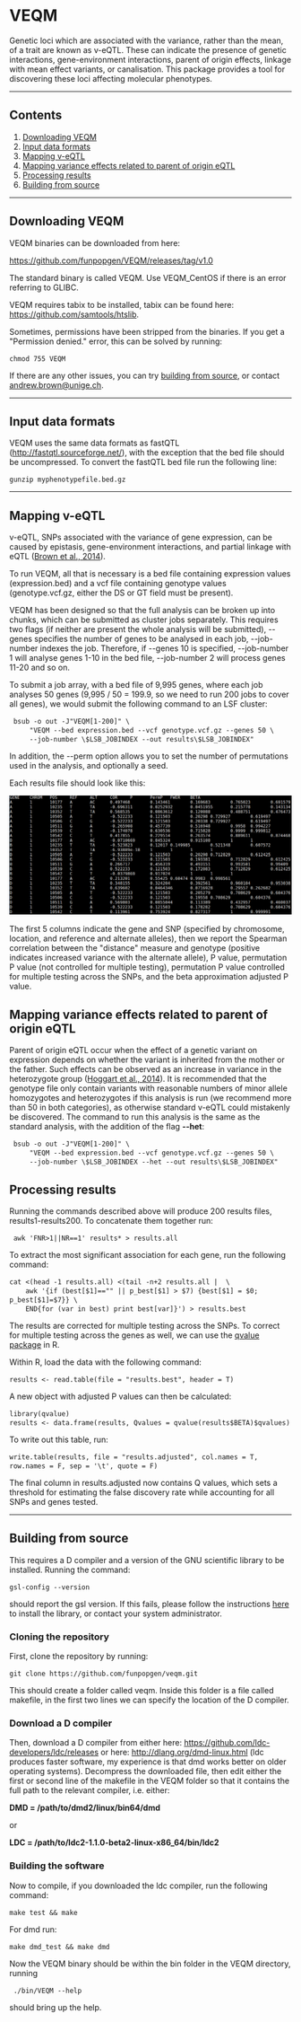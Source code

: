 # VEQM

Genetic loci which are associated with the variance, rather than the mean, of a trait are known as v-eQTL. These can indicate the presence of genetic interactions, gene-environment interactions, parent of origin effects, linkage with mean effect variants, or canalisation. This package provides a tool for discovering these loci affecting molecular phenotypes.

***

## Contents

1. [Downloading VEQM](#downloading-veqm)
2. [Input data formats](#input-data-formats)
3. [Mapping v-eQTL](#mapping-v-eqtl)
4. [Mapping variance effects related to parent of origin eQTL](#mapping-variance-effects-related-to-parent-of-origin-eqtl)
5. [Processing results](#processing-results)
6. [Building from source](#building-from-source)

***

## Downloading VEQM

VEQM binaries can be downloaded from here:

https://github.com/funpopgen/VEQM/releases/tag/v1.0

The standard binary is called VEQM. Use VEQM_CentOS if there is an error referring to GLIBC.

VEQM requires tabix to be installed, tabix can be found here: https://github.com/samtools/htslib.

Sometimes, permissions have been stripped from the binaries. If you get a "Permission denied." error, this can be solved by running:

    chmod 755 VEQM

If there are any other issues, you can try [building from source](#building-from-source), or contact andrew.brown@unige.ch.


***

## Input data formats

VEQM uses the same data formats as fastQTL (http://fastqtl.sourceforge.net/), with the exception that the bed file should be uncompressed. To convert the fastQTL bed file run the following line:

    gunzip myphenotypefile.bed.gz

***

## Mapping v-eQTL

v-eQTL, SNPs associated with the variance of gene expression, can be caused by epistasis, gene-environment interactions, and partial linkage with eQTL ([Brown et al., 2014](https://elifesciences.org/content/3/e01381)).

To run VEQM, all that is necessary is a bed file containing expression values (expression.bed) and a vcf file containing genotype values (genotype.vcf.gz, either the DS or GT field must be present).

VEQM has been designed so that the full analysis can be broken up into chunks, which can be submitted as cluster jobs separately. This requires two flags (if neither are present the whole analysis will be submitted), --genes specifies the number of genes to be analysed in each job, --job-number indexes the job. Therefore, if --genes 10 is specified, --job-number 1 will analyse genes 1-10 in the bed file, --job-number 2 will process genes 11-20 and so on.

To submit a job array, with a bed file of 9,995 genes, where each job analyses 50 genes (9,995 / 50 = 199.9, so we need to run 200 jobs to cover all genes), we would submit the following command to an LSF cluster:

     bsub -o out -J"VEQM[1-200]" \
         "VEQM --bed expression.bed --vcf genotype.vcf.gz --genes 50 \
         --job-number \$LSB_JOBINDEX --out results\$LSB_JOBINDEX"

In addition, the --perm option allows you to set the number of permutations used in the analysis, and optionally a seed.

Each results file should look like this:

![VEQM results example](screenshots/VEQM.results.png)

The first 5 columns indicate the gene and SNP (specified by chromosome, location, and reference and alternate alleles), then we report the Spearman correlation between the "distance" measure and genotype (positive indicates increased variance with the alternate allele), P value, permutation P value (not controlled for multiple testing), permutation P value controlled for multiple testing across the SNPs, and the beta approximation adjusted P value.

## Mapping variance effects related to parent of origin eQTL

Parent of origin eQTL occur when the effect of a genetic variant on expression depends on whether the variant is inherited from the mother or the father. Such effects can be observed as an increase in variance in the heterozygote group ([Hoggart et al., 2014](http://journals.plos.org/plosgenetics/article?id=10.1371/journal.pgen.1004508)). It is recommended that the genotype file only contain variants with reasonable numbers of minor allele homozygotes and heterozygotes if this analysis is run (we recommend more than 50 in both categories), as otherwise standard v-eQTL could mistakenly be discovered. The command to run this analysis is the same as the standard analysis, with the addition of the flag **--het**:

     bsub -o out -J"VEQM[1-200]" \
         "VEQM --bed expression.bed --vcf genotype.vcf.gz --genes 50 \
         --job-number \$LSB_JOBINDEX --het --out results\$LSB_JOBINDEX"

## Processing results

Running the commands described above will produce 200 results files, results1-results200. To concatenate them together run:

     awk 'FNR>1||NR==1' results* > results.all


To extract the most significant association for each gene, run the following command:

    cat <(head -1 results.all) <(tail -n+2 results.all |  \
        awk '{if (best[$1]=="" || p_best[$1] > $7) {best[$1] = $0; p_best[$1]=$7}} \
	    END{for (var in best) print best[var]}') > results.best

The results are corrected for multiple testing across the SNPs. To correct for multiple testing across the genes as well, we can use the [qvalue package](http://genomine.org/papers/Storey_FDR_2011.pdf) in R.

Within R, load the data with the following command:

    results <- read.table(file = "results.best", header = T)

A new object with adjusted P values can then be calculated:

    library(qvalue)
    results <- data.frame(results, Qvalues = qvalue(results$BETA)$qvalues)

To write out this table, run:

    write.table(results, file = "results.adjusted", col.names = T, row.names = F, sep = '\t', quote = F)

The final column in results.adjusted now contains Q values, which sets a threshold for estimating the false discovery rate while accounting for all SNPs and genes tested.
    
***

## Building from source

This requires a D compiler and a version of the GNU scientific library to be installed. Running the command:

    gsl-config --version

should report the gsl version. If this fails, please follow the instructions [here](https://www.gnu.org/software/gsl/) to install the library, or contact your system administrator.

### Cloning the repository

First, clone the repository by running:

    git clone https://github.com/funpopgen/veqm.git

This should create a folder called veqm. Inside this folder is a file called makefile, in the first two lines we can specify the location of the D compiler.

### Download a D compiler

Then, download a D compiler from either here: https://github.com/ldc-developers/ldc/releases or here: http://dlang.org/dmd-linux.html (ldc produces faster software, my experience is that dmd works better on older operating systems). Decompress the downloaded file, then edit either the first or second line of the makefile in the VEQM folder so that it contains the full path to the relevant compiler, i.e. either:

**DMD = /path/to/dmd2/linux/bin64/dmd**

or

**LDC = /path/to/ldc2-1.1.0-beta2-linux-x86_64/bin/ldc2**

### Building the software

Now to compile, if you downloaded the ldc compiler, run the following command:

    make test && make

For dmd run:

    make dmd_test && make dmd

Now the VEQM binary should be within the bin folder in the VEQM directory, running

     ./bin/VEQM --help

should bring up the help.
